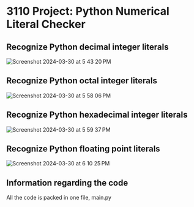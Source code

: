 # 3110 Project: Python Numerical Literal Checker

## Recognize Python decimal integer literals

![Screenshot 2024-03-30 at 5 43 20 PM](https://github.com/longhoag/3110-Project/assets/99232763/3fa1db70-324c-476c-b3dd-305232d7f2e4)

## Recognize Python octal integer literals

![Screenshot 2024-03-30 at 5 58 06 PM](https://github.com/longhoag/3110-Project/assets/99232763/574db145-45ea-40f6-9f24-75484c955f3f)

## Recognize Python hexadecimal integer literals

![Screenshot 2024-03-30 at 5 59 37 PM](https://github.com/longhoag/3110-Project/assets/99232763/779d4dba-6d6d-46ee-9bc6-86c3aa315e95)

## Recognize Python floating point literals

![Screenshot 2024-03-30 at 6 10 25 PM](https://github.com/longhoag/3110-Project/assets/99232763/95289dce-a3bc-4bf6-ac16-3e29f72d0e41)


## Information regarding the code
All the code is packed in one file, main.py
